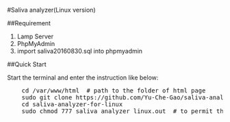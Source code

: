 #Saliva analyzer(Linux version)

##Requirement

1. Lamp Server
2. PhpMyAdmin
3. import saliva20160830.sql into phpmyadmin

##Quick Start

Start the terminal and enter the instruction like below:

<pre>
    cd /var/www/html  # path to the folder of html page
    sudo git clone https://github.com/Yu-Che-Gao/saliva-analyzer-for-linux.git
    cd saliva-analyzer-for-linux
    sudo chmod 777 saliva_analyzer_linux.out  # to permit the running of the kernal
</pre>